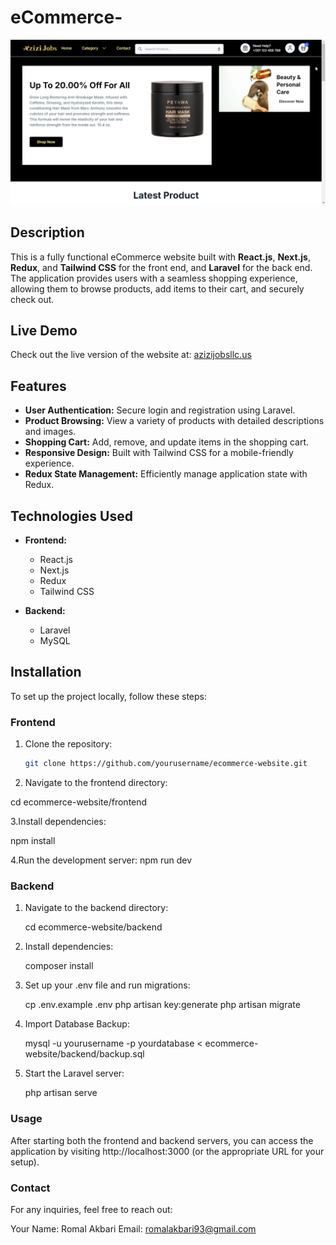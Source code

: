 # eCommerce-

![E-commerce Website Screenshot](image.png)

## Description

This is a fully functional eCommerce website built with **React.js**, **Next.js**, **Redux**, and **Tailwind CSS** for the front end, and **Laravel** for the back end. The application provides users with a seamless shopping experience, allowing them to browse products, add items to their cart, and securely check out.

## Live Demo

Check out the live version of the website at: [azizijobsllc.us](https://www.azizijobsllc.us/)

## Features

- **User Authentication:** Secure login and registration using Laravel.
- **Product Browsing:** View a variety of products with detailed descriptions and images.
- **Shopping Cart:** Add, remove, and update items in the shopping cart.
- **Responsive Design:** Built with Tailwind CSS for a mobile-friendly experience.
- **Redux State Management:** Efficiently manage application state with Redux.

## Technologies Used

- **Frontend:**
  - React.js
  - Next.js
  - Redux
  - Tailwind CSS

- **Backend:**
  - Laravel
  - MySQL

## Installation

To set up the project locally, follow these steps:

### Frontend

1. Clone the repository:
   ```bash
   git clone https://github.com/yourusername/ecommerce-website.git

2. Navigate to the frontend directory:

  cd ecommerce-website/frontend

3.Install dependencies:

  npm install

4.Run the development server:
  npm run dev

### Backend

1. Navigate to the backend directory:

   cd ecommerce-website/backend

2. Install dependencies:

   composer install

3. Set up your .env file and run migrations:

   cp .env.example .env
  php artisan key:generate
  php artisan migrate


4. Import Database Backup:

   mysql -u yourusername -p yourdatabase < ecommerce-website/backend/backup.sql


6. Start the Laravel server:

   php artisan serve

### Usage

After starting both the frontend and backend servers, you can access the application by visiting http://localhost:3000 (or the appropriate URL for your setup).



### Contact
For any inquiries, feel free to reach out:

Your Name: Romal Akbari
Email: romalakbari93@gmail.com




